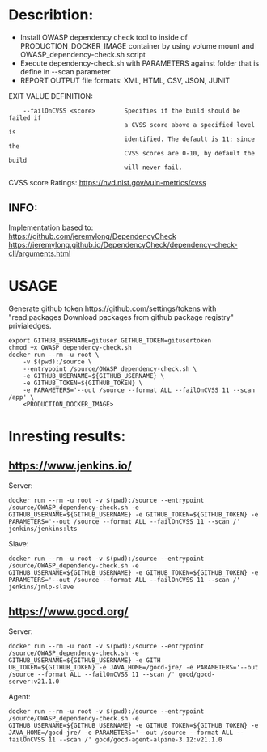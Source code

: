 # Describtion:
- Install OWASP dependency check tool to inside of PRODUCTION_DOCKER_IMAGE container by using volume mount and OWASP_dependency-check.sh script
- Execute dependency-check.sh with PARAMETERS against folder that is define in --scan parameter
- REPORT OUTPUT file formats: XML, HTML, CSV, JSON, JUNIT

EXIT VALUE DEFINITION:
```
    --failOnCVSS <score>        Specifies if the build should be failed if
                                a CVSS score above a specified level is
                                identified. The default is 11; since the
                                CVSS scores are 0-10, by default the build
                                will never fail.
```
CVSS score Ratings: https://nvd.nist.gov/vuln-metrics/cvss

## INFO:
Implementation based to: <BR>
https://github.com/jeremylong/DependencyCheck <BR>
https://jeremylong.github.io/DependencyCheck/dependency-check-cli/arguments.html

# USAGE
Generate github token https://github.com/settings/tokens with "read:packages Download packages from github package registry" privialedges.
```
export GITHUB_USERNAME=gituser GITHUB_TOKEN=gitusertoken
chmod +x OWASP_dependency-check.sh
docker run --rm -u root \
	-v $(pwd):/source \
	--entrypoint /source/OWASP_dependency-check.sh \
	-e GITHUB_USERNAME=${GITHUB_USERNAME} \
	-e GITHUB_TOKEN=${GITHUB_TOKEN} \
	-e PARAMETERS='--out /source --format ALL --failOnCVSS 11 --scan /app' \
	<PRODUCTION_DOCKER_IMAGE>
```

# Inresting results:
## https://www.jenkins.io/
Server:
```
docker run --rm -u root -v $(pwd):/source --entrypoint /source/OWASP_dependency-check.sh -e GITHUB_USERNAME=${GITHUB_USERNAME} -e GITHUB_TOKEN=${GITHUB_TOKEN} -e PARAMETERS='--out /source --format ALL --failOnCVSS 11 --scan /' jenkins/jenkins:lts
```
Slave:
```
docker run --rm -u root -v $(pwd):/source --entrypoint /source/OWASP_dependency-check.sh -e GITHUB_USERNAME=${GITHUB_USERNAME} -e GITHUB_TOKEN=${GITHUB_TOKEN} -e PARAMETERS='--out /source --format ALL --failOnCVSS 11 --scan /' jenkins/jnlp-slave
```
## https://www.gocd.org/
Server:
```
docker run --rm -u root -v $(pwd):/source --entrypoint /source/OWASP_dependency-check.sh -e GITHUB_USERNAME=${GITHUB_USERNAME} -e GITH
UB_TOKEN=${GITHUB_TOKEN} -e JAVA_HOME=/gocd-jre/ -e PARAMETERS='--out /source --format ALL --failOnCVSS 11 --scan /' gocd/gocd-server:v21.1.0
```
Agent:
```
docker run --rm -u root -v $(pwd):/source --entrypoint /source/OWASP_dependency-check.sh -e GITHUB_USERNAME=${GITHUB_USERNAME} -e GITHUB_TOKEN=${GITHUB_TOKEN} -e JAVA_HOME=/gocd-jre/ -e PARAMETERS='--out /source --format ALL --failOnCVSS 11 --scan /' gocd/gocd-agent-alpine-3.12:v21.1.0
```